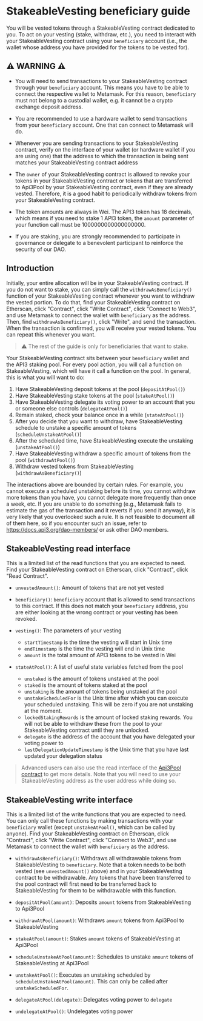# StakeableVesting beneficiary guide

You will be vested tokens through a StakeableVesting contract dedicated to you.
To act on your vesting (stake, withdraw, etc.), you need to interact with your StakeableVesting contract using your `beneficiary` account (i.e., the wallet whose address you have provided for the tokens to be vested for).

## ⚠️ WARNING ⚠️

- You will need to send transactions to your StakeableVesting contract through your `beneficiary` account.
  This means you have to be able to connect the respective wallet to Metamask.
  For this reason, `beneficiary` must not belong to a custodial wallet, e.g. it cannot be a crypto exchange deposit address.

- You are recommended to use a hardware wallet to send transactions from your `beneficiary` account.
  One that can connect to Metamask will do.

- Whenever you are sending transactions to your StakeableVesting contract, verify on the interface of your wallet (or hardware wallet if you are using one) that the address to which the transaction is being sent matches your StakeableVesting contract address

- The `owner` of your StakeableVesting contract is allowed to revoke your tokens in your StakeableVesting contract or tokens that are transferred to Api3Pool by your StakeableVesting contract, even if they are already vested.
  Therefore, it is a good habit to periodically withdraw tokens from your StakeableVesting contract.

- The token amounts are always in Wei.
  The API3 token has 18 decimals, which means if you need to stake 1 API3 token, the `amount` parameter of your function call must be 1000000000000000000.

- If you are staking, you are strongly recommended to participate in governance or delegate to a benevolent participant to reinforce the security of our DAO.

## Introduction

Initially, your entire allocation will be in your StakeableVesting contract.
If you do not want to stake, you can simply call the `withdrawAsBeneficiary()` function of your StakeableVesting contract whenever you want to withdraw the vested portion.
To do that, find your StakeableVesting contract on Etherscan, click "Contract", click "Write Contract", click "Connect to Web3", and use Metamask to connect the wallet with `beneficiary` as the address.
Then, find `withdrawAsBeneficiary()`, click "Write", and send the transaction.
When the transaction is confirmed, you will receive your vested tokens.
You can repeat this whenever you want.

> ⚠️ The rest of the guide is only for beneficiaries that want to stake.

Your StakeableVesting contract sits between your `beneficiary` wallet and the API3 staking pool.
For every pool action, you will call a function on StakeableVesting, which will have it call a function on the pool.
In general, this is what you will want to do:

1. Have StakeableVesting deposit tokens at the pool (`depositAtPool()`)
1. Have StakeableVesting stake tokens at the pool (`stakeAtPool()`)
1. Have StakeableVesting delegate its voting power to an account that you or someone else controls (`delegateAtPool()`)
1. Remain staked, check your balance once in a while (`stateAtPool()`)
1. After you decide that you want to withdraw, have StakeableVesting schedule to unstake a specific amount of tokens (`scheduleUnstakeAtPool()`)
1. After the scheduled time, have StakeableVesting execute the unstaking (`unstakeAtPool()`)
1. Have StakeableVesting withdraw a specific amount of tokens from the pool (`withdrawAtPool()`)
1. Withdraw vested tokens from StakeableVesting (`withdrawAsBeneficiary()`)

The interactions above are bounded by certain rules.
For example, you cannot execute a scheduled unstaking before its time, you cannot withdraw more tokens than you have, you cannot delegate more frequently than once a week, etc.
If you are unable to do something (e.g., Metamask fails to estimate the gas of the transaction and it reverts if you send it anyway), it is very likely that you overlooked such a rule.
It is not feasible to document all of them here, so if you encounter such an issue, refer to https://docs.api3.org/dao-members/ or ask other DAO members.

## StakeableVesting read interface

This is a limited list of the read functions that you are expected to need.
Find your StakeableVesting contract on Etherscan, click "Contract", click "Read Contract".

- `unvestedAmount()`: Amount of tokens that are not yet vested

- `beneficiary()`: `beneficiary` account that is allowed to send transactions to this contract.
  If this does not match your `beneficiary` address, you are either looking at the wrong contract or your vesting has been revoked.

- `vesting()`: The parameters of your vesting

  - `startTimestamp` is the time the vesting will start in Unix time
  - `endTimestamp` is the time the vesting will end in Unix time
  - `amount` is the total amount of API3 tokens to be vested in Wei

- `stateAtPool()`: A list of useful state variables fetched from the pool
  - `unstaked` is the amount of tokens unstaked at the pool
  - `staked` is the amount of tokens staked at the pool
  - `unstaking` is the amount of tokens being unstaked at the pool
  - `unstakeScheduledFor` is the Unix time after which you can execute your scheduled unstaking.
    This will be zero if you are not unstaking at the moment.
  - `lockedStakingRewards` is the amount of locked staking rewards.
    You will not be able to withdraw these from the pool to your StakeableVesting contract until they are unlocked.
  - `delegate` is the address of the account that you have delegated your voting power to
  - `lastDelegationUpdateTimestamp` is the Unix time that you have last updated your delegation status

> Advanced users can also use the read interface of the [Api3Pool contract](https://etherscan.io/address/0x6dd655f10d4b9e242ae186d9050b68f725c76d76) to get more details.
> Note that you will need to use your StakeableVesting address as the user address while doing so.

## StakeableVesting write interface

This is a limited list of the write functions that you are expected to need.
You can only call these functions by making transactions with your `beneficiary` wallet (except `unstakeAtPool()`, which can be called by anyone).
Find your StakeableVesting contract on Etherscan, click "Contract", click "Write Contract", click "Connect to Web3", and use Metamask to connect the wallet with `beneficiary` as the address.

- `withdrawAsBeneficiary()`: Withdraws all withdrawable tokens from StakeableVesting to `beneficiary`.
  Note that a token needs to be both vested (see `unvestedAmount()` above) and in your StakeableVesting contract to be withdrawable.
  Any tokens that have been transferred to the pool contract will first need to be transferred back to StakeableVesting for them to be withdrawable with this function.

- `depositAtPool(amount)`: Deposits `amount` tokens from StakeableVesting to Api3Pool

- `withdrawAtPool(amount)`: Withdraws `amount` tokens from Api3Pool to StakeableVesting

- `stakeAtPool(amount)`: Stakes `amount` tokens of StakeableVesting at Api3Pool

- `scheduleUnstakeAtPool(amount)`: Schedules to unstake `amount` tokens of StakeableVesting at Api3Pool

- `unstakeAtPool()`: Executes an unstaking scheduled by `scheduleUnstakeAtPool(amount)`.
  This can only be called after `unstakeScheduledFor`.

- `delegateAtPool(delegate)`: Delegates voting power to `delegate`

- `undelegateAtPool()`: Undelegates voting power
